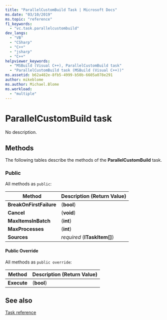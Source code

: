 ```yaml
---
title: "ParallelCustomBuild Task | Microsoft Docs"
ms.date: "03/10/2019"
ms.topic: "reference"
f1_keywords:
  - "vc.task.parallelcustombuild"
dev_langs:
  - "VB"
  - "CSharp"
  - "C++"
  - "jsharp"
  - "C++"
helpviewer_keywords:
  - "MSBuild (Visual C++), ParallelCustomBuild task"
  - "ParallelCustomBuild task (MSBuild (Visual C++))"
ms.assetid: b62a482e-8fb5-4999-b50b-6605a078e291
author: mikeblome
ms.author: Michael.Blome
ms.workload:
  - "multiple"
---
```

# ParallelCustomBuild task

No description.

## Methods

The following tables describe the methods of the **ParallelCustomBuild** task.

### Public

All methods as `public`:

|Method|Description (Return Value)|
|---------------|-----------------|
|**BreakOnFirstFailure**|(**bool**)|
|**Cancel**|(**void**)|
|**MaxItemsInBatch**|(**int**)|
|**MaxProcesses**|(**int**)|
|**Sources**|*required* (**ITaskItem[]**)|

#### Public Override

All methods as `public override`:

|Method|Description (Return Value)|
|---------------|-----------------|
|**Execute**|(**bool**)|

## See also

[Task reference](../msbuild/msbuild-task-reference.md)